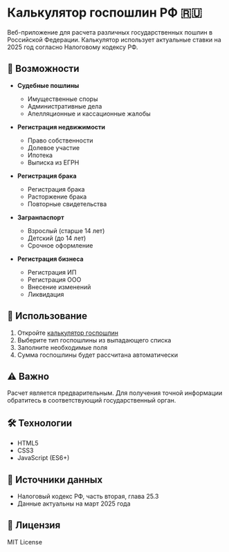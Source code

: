 # Калькулятор госпошлин РФ 🇷🇺

Веб-приложение для расчета различных государственных пошлин в Российской Федерации. Калькулятор использует актуальные ставки на 2025 год согласно Налоговому кодексу РФ.

## 🌟 Возможности

- **Судебные пошлины**
  - Имущественные споры
  - Административные дела
  - Апелляционные и кассационные жалобы

- **Регистрация недвижимости**
  - Право собственности
  - Долевое участие
  - Ипотека
  - Выписка из ЕГРН

- **Регистрация брака**
  - Регистрация брака
  - Расторжение брака
  - Повторные свидетельства

- **Загранпаспорт**
  - Взрослый (старше 14 лет)
  - Детский (до 14 лет)
  - Срочное оформление

- **Регистрация бизнеса**
  - Регистрация ИП
  - Регистрация ООО
  - Внесение изменений
  - Ликвидация

## 🚀 Использование

1. Откройте [калькулятор госпошлин](https://YOUR_USERNAME.github.io/russian-duties-calculator/)
2. Выберите тип госпошлины из выпадающего списка
3. Заполните необходимые поля
4. Сумма госпошлины будет рассчитана автоматически

## ⚠️ Важно

Расчет является предварительным. Для получения точной информации обратитесь в соответствующий государственный орган.

## 🛠 Технологии

- HTML5
- CSS3
- JavaScript (ES6+)

## 📝 Источники данных

- Налоговый кодекс РФ, часть вторая, глава 25.3
- Данные актуальны на март 2025 года

## 📄 Лицензия

MIT License
